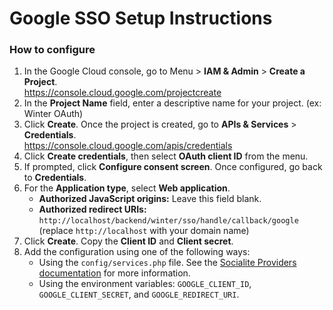 # Google SSO Setup Instructions

<div class="callout callout-info no-subheader">
    <div class="header">
        <i class="icon-info"></i>
        <h3>How to configure</h3>
    </div>
    <div class="content">
        <ol>
            <li>
                In the Google Cloud console, go to Menu &gt; <strong>IAM &amp; Admin</strong> &gt; <strong>Create a Project</strong>.<br>
                <a target="_blank" href="https://console.cloud.google.com/projectcreate">https://console.cloud.google.com/projectcreate</a>
            </li>
            <li>In the <strong>Project Name</strong> field, enter a descriptive name for your project. (ex: Winter OAuth)</li>
            <li>
                Click <strong>Create</strong>. Once the project is created, go to <strong>APIs &amp; Services</strong> &gt; <strong>Credentials</strong>.<br>
                <a target="_blank" href="https://console.cloud.google.com/apis/credentials">https://console.cloud.google.com/apis/credentials</a>
            </li>
            <li>Click <strong>Create credentials</strong>, then select <strong>OAuth client ID</strong> from the menu.</li>
            <li>If prompted, click <strong>Configure consent screen</strong>. Once configured, go back to <strong>Credentials</strong>.</li>
            <li>
                For the <strong>Application type</strong>, select <strong>Web application</strong>.
                <ul>
                    <li><strong>Authorized JavaScript origins:</strong> Leave this field blank.</li>
                    <li><strong>Authorized redirect URIs:</strong> <code>http://localhost/backend/winter/sso/handle/callback/google</code> (replace <code>http://localhost</code> with your domain name)</li>
                </ul>
            </li>
            <li>Click <strong>Create</strong>. Copy the <strong>Client ID</strong> and <strong>Client secret</strong>.</li>
            <li>
                Add the configuration using one of the following ways:
                <ul>
                    <li>Using the <code>config/services.php</code> file. See the <a target="_blank" href="https://socialiteproviders.com/Google-Plus/#add-configuration-to-config-services-php">Socialite Providers documentation</a> for more information.</li>
                    <li>Using the environment variables: <code>GOOGLE_CLIENT_ID</code>, <code>GOOGLE_CLIENT_SECRET</code>, and <code>GOOGLE_REDIRECT_URI</code>.</li>
                </ul>
            </li>
        </ol>
    </div>
</div>
